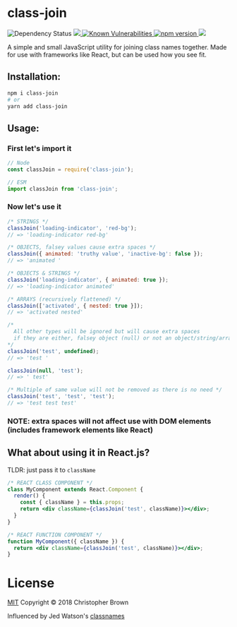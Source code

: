 # class-join

<img alt="Dependency Status" src="https://david-dm.org/ChrisBrownie55/class-join.svg" />
<a href="https://codeclimate.com/github/ChrisBrownie55/class-join/maintainability">
  <img src="https://api.codeclimate.com/v1/badges/8879bdee9b5f03fe7119/maintainability" />
</a>
<a href="https://snyk.io/test/github/ChrisBrownie55/class-join?targetFile=package.json">
  <img src="https://snyk.io/test/github/ChrisBrownie55/class-join/badge.svg?targetFile=package.json" alt="Known Vulnerabilities" data-canonical-src="https://snyk.io/test/github/ChrisBrownie55/class-join?targetFile=package.json" />
</a>
<a href="https://badge.fury.io/js/class-join">
  <img src="https://badge.fury.io/js/class-join.svg" alt="npm version" />
</a>
<img src="https://img.shields.io/npm/class-join/localeval.svg" />

A simple and small JavaScript utility for joining class names together. Made for use with frameworks like React, but can be used how you see fit.

## **Installation:**
```bash
npm i class-join
# or
yarn add class-join
```

## **Usage:**

### First let's import it
```js
// Node
const classJoin = require('class-join');

// ESM
import classJoin from 'class-join';
```

### Now let's use it
```js
/* STRINGS */
classJoin('loading-indicator', 'red-bg');
// => 'loading-indicator red-bg'

/* OBJECTS, falsey values cause extra spaces */
classJoin({ animated: 'truthy value', 'inactive-bg': false });
// => 'animated '

/* OBJECTS & STRINGS */
classJoin('loading-indicator', { animated: true });
// => 'loading-indicator animated'

/* ARRAYS (recursively flattened) */
classJoin(['activated', { nested: true }]);
// => 'activated nested'

/*
  All other types will be ignored but will cause extra spaces
  if they are either, falsey object (null) or not an object/string/array
*/
classJoin('test', undefined);
// => 'test '

classJoin(null, 'test');
// => ' test'

/* Multiple of same value will not be removed as there is no need */
classJoin('test', 'test', 'test');
// => 'test test test'
```

### NOTE: extra spaces will not affect use with DOM elements (includes framework elements like React)

## What about using it in React.js?

TLDR: just pass it to `className`

```jsx
/* REACT CLASS COMPONENT */
class MyComponent extends React.Component {
  render() {
    const { className } = this.props;
    return <div className={classJoin('test', className)}></div>;
  }
}

/* REACT FUNCTION COMPONENT */
function MyComponent({ className }) {
  return <div className={classJoin('test', className)}></div>;
}
```

# License
[MIT](https://github.com/ChrisBrownie55/class-join/blob/master/LICENSE) Copyright © 2018 Christopher Brown

Influenced by Jed Watson's [classnames](https://github.com/JedWatson/classnames)
